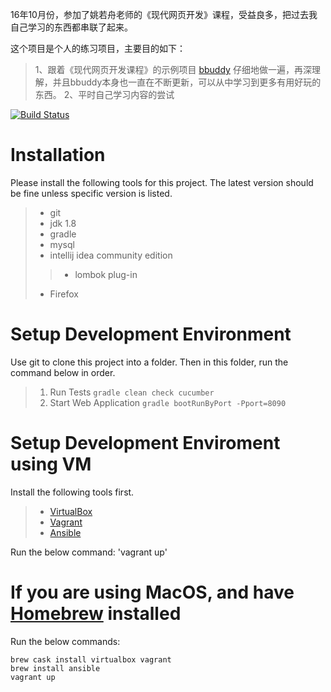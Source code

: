16年10月份，参加了姚若舟老师的《现代网页开发》课程，受益良多，把过去我自己学习的东西都串联了起来。

这个项目是个人的练习项目，主要目的如下：
>1、跟着《现代网页开发课程》的示例项目 [bbuddy](https://github.com/nerds-odd-e/bbuddy) 仔细地做一遍，再深理解，并且bbuddy本身也一直在不断更新，可以从中学习到更多有用好玩的东西。
>2、平时自己学习内容的尝试

[![Build Status](https://travis-ci.org/ZhangColin/modern.svg?branch=master)](https://travis-ci.org/ZhangColin/modern)

# Installation
Please install the following tools for this project. The latest version should be fine unless specific version is listed.
>* git
>* jdk 1.8
>* gradle
>* mysql
>* intellij idea community edition
>>* lombok plug-in
>* Firefox

# Setup Development Environment
Use git to clone this project into a folder. Then in this folder, run the command below in order.
>1. Run Tests
`gradle clean check cucumber`
>2. Start Web Application
`gradle bootRunByPort -Pport=8090`

# Setup Development Enviroment using VM
Install the following tools first.
>* [VirtualBox](https://www.virtualbox.org/)
>* [Vagrant](https://www.vagrantup.com/)
>* [Ansible](https://www.ansible.com/)

Run the below command:
'vagrant up'

# If you are using MacOS, and have [Homebrew](http://brew.sh) installed
Run the below commands:

    brew cask install virtualbox vagrant
    brew install ansible
    vagrant up